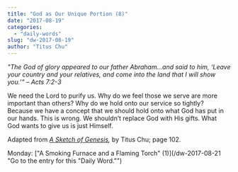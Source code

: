 ```yaml
---
title: "God as Our Unique Portion (8)"
date: "2017-08-19"
categories: 
  - "daily-words"
slug: "dw-2017-08-19"
author: "Titus Chu"
---
```


_"The God of glory appeared to our father Abraham...and said to him, ‘Leave your country and your relatives, and come into the land that I will show you.’"_ _– Acts 7:2-3_

We need the Lord to purify us. Why do we feel those we serve are more important than others? Why do we hold onto our service so tightly? Because we have a concept that we should hold onto what God has put in our hands. This is wrong. We shouldn’t replace God with His gifts. What God wants to give us is just Himself.

Adapted from _[A Sketch of Genesis](/book-gen-sketch "Go to the listing for this book."),_ by Titus Chu; page 102.

Monday: ["A Smoking Furnace and a Flaming Torch" (1)](/dw-2017-08-21 "Go to the entry for this "Daily Word."")

